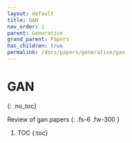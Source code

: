 ```yaml
---
layout: default
title: GAN
nav_order: 1
parent: Generative
grand_parent: Papers
has_children: true
permalink: /docs/papers/generative/gan
---
```


# GAN
{: .no_toc}

Review of gan papers
{: .fs-6 .fw-300 }
1. TOC
{:toc}